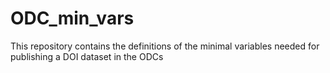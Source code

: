 # ODC_min_vars
This repository contains the definitions of the minimal variables needed for publishing a DOI dataset in the ODCs
